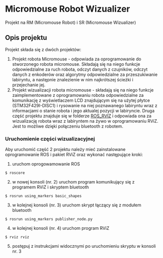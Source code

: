 # Micromouse Robot Wizualizer
 Projekt na RM (Micromouse Robot) i SR (Micromouse Wizualizer)

## Opis projektu
Projekt składa się z dwóch projektów:
1. Projekt robota Micromouse - odpowiada za oprogramowanie do stworzonego robota micromouse. Składają się na niego funkcje odpowiedzialne za ruch robota, odczyt danych z czujników, odczyt danych z enkoderów oraz algorytmy odpowiedzialne za przeszukiwanie labiryntu, a następnie znalezienie w nim najkrótszej ścieżki i przejechanie jej.
2. Projekt wizualizacji robota micromouse - składają się na niego funkcje zaimplementowane z oprogramowaniu robota odpowiedzialne za komunikację z wyświetlaczem LCD znajdującym się na użytej płytce (STM32F429I-DISC1) i rysowanie na niej poznawanego labiryntu wraz z informacjami o stanie robota i jego aktualej pozycji w labiryncie. Druga część projektu znajduje się w folderze [ROS_RVIZ](/ROS_RVIZ) i odpowiada ona za wizualizację robota wraz z labiryntem na żywo w oprogramowaniu RViZ. Jest to możliwe dzięki połączeniu bluetooth z robotem.

### Uruchomienie części wizualizacyjnej
Aby uruchomić część 2 projektu należy mieć zainstalowane oprogramowanie ROS i pakiet RViZ oraz wykonać następujące kroki:
1. uruchom oprogowamowanie ROS
```shell
$ roscore
```
2. w nowej konsoli (nr. 2) uruchom program komunikujący się z programem RViZ i skryptem bluetooth
```shell
$ rosrun using_markers basic_shapes
```
3. w kolejnej konsoli (nr. 3) uruchom skrypt łączący się z modułem bluetooth
```shell
$ rosrun using_markers publisher_node.py
```
4. w kolejnej konsoli (nr. 4) uruchom program RViZ
```shell
$ rviz rviz
```
5. postępuj z instrukcjami widocznymi po uruchomieniu skryptu w konsoli nr. 3
